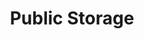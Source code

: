 ---
title: "Public Storage"
url: /los-angeles/public-storage-eagle-rock-boulevard/
shop: storage rental
---